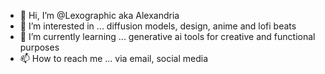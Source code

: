 - 👋 Hi, I’m @Lexographic aka Alexandria
- 👀 I’m interested in ... diffusion models, design, anime and lofi beats
- 🌱 I’m currently learning ... generative ai tools for creative and functional purposes
- 📫 How to reach me ... via email, social media

<!---
Lexographic/Lexographic is a ✨ special ✨ repository because its `README.md` (this file) appears on your GitHub profile.
You can click the Preview link to take a look at your changes.
--->
